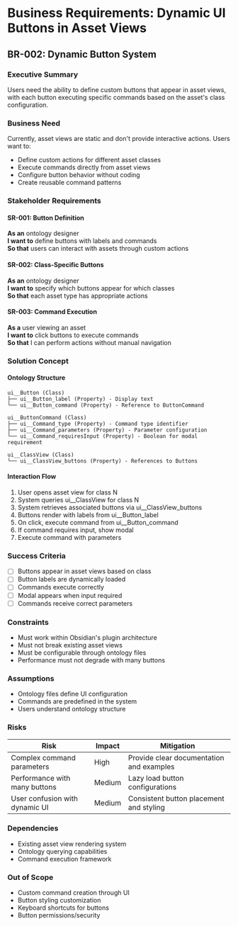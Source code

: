 # Business Requirements: Dynamic UI Buttons in Asset Views

## BR-002: Dynamic Button System

### Executive Summary
Users need the ability to define custom buttons that appear in asset views, with each button executing specific commands based on the asset's class configuration.

### Business Need
Currently, asset views are static and don't provide interactive actions. Users want to:
- Define custom actions for different asset classes
- Execute commands directly from asset views
- Configure button behavior without coding
- Create reusable command patterns

### Stakeholder Requirements

#### SR-001: Button Definition
**As an** ontology designer  
**I want to** define buttons with labels and commands  
**So that** users can interact with assets through custom actions

#### SR-002: Class-Specific Buttons
**As an** ontology designer  
**I want to** specify which buttons appear for which classes  
**So that** each asset type has appropriate actions

#### SR-003: Command Execution
**As a** user viewing an asset  
**I want to** click buttons to execute commands  
**So that** I can perform actions without manual navigation

### Solution Concept

#### Ontology Structure
```
ui__Button (Class)
├── ui__Button_label (Property) - Display text
└── ui__Button_command (Property) - Reference to ButtonCommand

ui__ButtonCommand (Class)
├── ui__Command_type (Property) - Command type identifier
├── ui__Command_parameters (Property) - Parameter configuration
└── ui__Command_requiresInput (Property) - Boolean for modal requirement

ui__ClassView (Class)
└── ui__ClassView_buttons (Property) - References to Buttons
```

#### Interaction Flow
1. User opens asset view for class N
2. System queries ui__ClassView for class N
3. System retrieves associated buttons via ui__ClassView_buttons
4. Buttons render with labels from ui__Button_label
5. On click, execute command from ui__Button_command
6. If command requires input, show modal
7. Execute command with parameters

### Success Criteria
- [ ] Buttons appear in asset views based on class
- [ ] Button labels are dynamically loaded
- [ ] Commands execute correctly
- [ ] Modal appears when input required
- [ ] Commands receive correct parameters

### Constraints
- Must work within Obsidian's plugin architecture
- Must not break existing asset views
- Must be configurable through ontology files
- Performance must not degrade with many buttons

### Assumptions
- Ontology files define UI configuration
- Commands are predefined in the system
- Users understand ontology structure

### Risks
| Risk | Impact | Mitigation |
|------|--------|------------|
| Complex command parameters | High | Provide clear documentation and examples |
| Performance with many buttons | Medium | Lazy load button configurations |
| User confusion with dynamic UI | Medium | Consistent button placement and styling |

### Dependencies
- Existing asset view rendering system
- Ontology querying capabilities
- Command execution framework

### Out of Scope
- Custom command creation through UI
- Button styling customization
- Keyboard shortcuts for buttons
- Button permissions/security